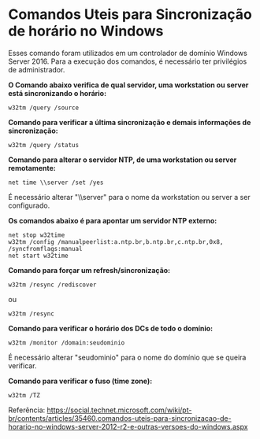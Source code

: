 # Comandos Uteis para Sincronização de horário no Windows

Esses comando foram utilizados em um controlador de domínio Windows Server 2016. Para a execução dos comandos, é necessário ter privilégios de administrador.

**O Comando abaixo verifica de qual servidor, uma workstation ou server está sincronizando o horário:**

```
w32tm /query /source
```

**Comando para verificar a última sincronização e demais informações de sincronização:**

```
w32tm /query /status
```

**Comando para alterar o servidor NTP, de uma workstation ou server remotamente:**

```
net time \\server /set /yes
```
É necessário alterar "\\\server" para o nome da workstation ou server a ser configurado.

**Os comandos abaixo é para apontar um servidor NTP externo:**

```
net stop w32time
w32tm /config /manualpeerlist:a.ntp.br,b.ntp.br,c.ntp.br,0x8, /syncfromflags:manual
net start w32time
```

**Comando para forçar um refresh/sincronização:**

```
w32tm /resync /rediscover
```
ou
```
w32tm /resync
```

**Comando para verificar o horário dos DCs de todo o domínio:**

```
w32tm /monitor /domain:seudominio
```
É necessário alterar "seudominio" para o nome do domínio que se queira verificar.

**Comando para verificar o fuso (time zone):**

```
w32tm /TZ
```

Referência: https://social.technet.microsoft.com/wiki/pt-br/contents/articles/35460.comandos-uteis-para-sincronizacao-de-horario-no-windows-server-2012-r2-e-outras-versoes-do-windows.aspx
